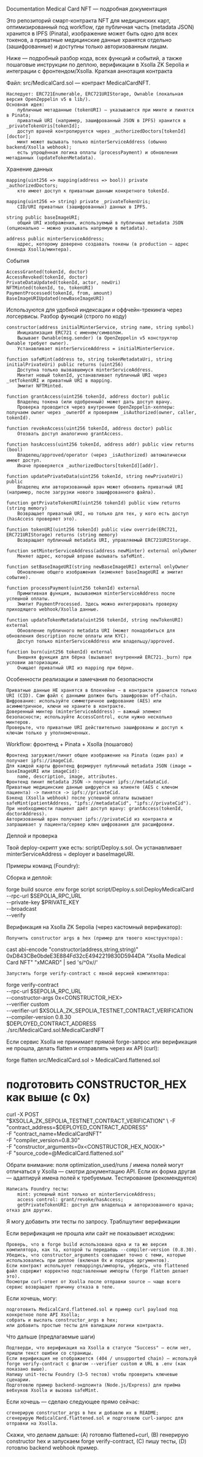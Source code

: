 Documentation
Medical Card NFT — подробная документация

Это репозиторий смарт-контракта NFT для медицинских карт, оптимизированный под workflow, где публичная часть (metadata JSON) хранится в IPFS (Pinata), изображение может быть одно для всех токенов, а приватные медицинские данные хранятся отдельно (зашифрованные) и доступны только авторизованным лицам.

Ниже — подробный разбор кода, всех функций и событий, а также пошаговые инструкции по деплою, верификации в Xsolla ZK Sepolia и интеграции с фронтендом/Xsolla.
Краткая аннотация контракта

Файл: src/MedicalCard.sol — контракт MedicalCardNFT.

    Наследует: ERC721Enumerable, ERC721URIStorage, Ownable (локальная версия OpenZeppelin v5 в lib/).
    Основная идея:
        публичные метаданные (tokenURI) — указываются при минте и пинятся в Pinata;
        приватный URI (например, зашифрованный JSON в IPFS) хранится в _privateTokenUris[tokenId];
        доступ врачей контролируется через _authorizedDoctors[tokenId][doctor];
        минт может вызывать только minterServiceAddress (обычно backend/Xsolla webhook);
        есть упрощённая логика оплаты (processPayment) и обновления метаданных (updateTokenMetadata).

Хранение данных

    mapping(uint256 => mapping(address => bool)) private _authorizedDoctors;
        кто имеет доступ к приватным данным конкретного tokenId.

    mapping(uint256 => string) private _privateTokenUris;
        CID/URI приватных (зашифрованных) данных в IPFS.

    string public baseImageURI;
        общий URI изображения, используемый в публичных metadata JSON (опционально — можно указывать напрямую в metadata).

    address public minterServiceAddress;
        адрес, которому доверено создавать токены (в production — адрес бэкенда Xsolla/минтера).

События

    AccessGranted(tokenId, doctor)
    AccessRevoked(tokenId, doctor)
    PrivateDataUpdated(tokenId, actor, newUri)
    NFTMinted(tokenId, to, tokenURI)
    PaymentProcessed(tokenId, from, amount)
    BaseImageURIUpdated(newBaseImageURI)

Используются для удобной индексации и оффчейн-трекинга через логсервисы.
Разбор функций (строго по коду)

    constructor(address initialMinterService, string name, string symbol)
        Инициализация ERC721 с именем/символом.
        Вызывает Ownable(msg.sender) (в OpenZeppelin v5 конструктор Ownable требует owner).
        Устанавливает minterServiceAddress = initialMinterService.

    function safeMint(address to, string tokenMetadataUri, string initialPrivateUri) public returns (uint256)
        Доступна только вызвавшемуся minterServiceAddress.
        Минтит новый tokenId, устанавливает публичный URI через _setTokenURI и приватный URI в mapping.
        Эмитит NFTMinted.

    function grantAccess(uint256 tokenId, address doctor) public
        Владелец токена (или одобренный) может дать доступ врачу.
        Проверка проводится через внутренние OpenZeppelin-хелперы: получаем owner через _ownerOf и проверяем _isAuthorized(owner, caller, tokenId).

    function revokeAccess(uint256 tokenId, address doctor) public
        Отозвать доступ аналогично grantAccess.

    function hasAccess(uint256 tokenId, address addr) public view returns (bool)
        Владелец/approved/operator (через _isAuthorized) автоматически имеют доступ.
        Иначе проверяется _authorizedDoctors[tokenId][addr].

    function updatePrivateData(uint256 tokenId, string newPrivateUri) public
        Владелец или авторизованный врач может обновить приватный URI (например, после загрузки нового зашифрованного файла).

    function getPrivateTokenURI(uint256 tokenId) public view returns (string memory)
        Возвращает приватный URI, но только для тех, у кого есть доступ (hasAccess проверяет это).

    function tokenURI(uint256 tokenId) public view override(ERC721, ERC721URIStorage) returns (string memory)
        Возвращает публичный metadata URI, управляемый ERC721URIStorage.

    function setMinterServiceAddress(address newMinter) external onlyOwner
        Меняет адрес, который вправе вызывать safeMint.

    function setBaseImageURI(string newBaseImageURI) external onlyOwner
        Обновление общего изображения (изменяет baseImageURI и эмитит событие).

    function processPayment(uint256 tokenId) external
        Примитивная функция, вызываемая minterServiceAddress после успешной оплаты.
        Эмитит PaymentProcessed. Здесь можно интегрировать проверку приходящего webhook/Xsolla данные.

    function updateTokenMetadata(uint256 tokenId, string newTokenURI) external
        Обновление публичного metadata URI (может понадобиться для обновления description после оплаты или KYC).
        Доступ только minterServiceAddress или владельцу/approved.

    function burn(uint256 tokenId) external
        Внешняя функция для бёрна (вызывает внутренний ERC721._burn) при условии авторизации.
        Очищает приватный URI из mapping при бёрне.

Особенности реализации и замечания по безопасности

    Приватные данные НЕ хранятся в блокчейне — в контракте хранится только URI (CID). Сам файл с данными должен быть зашифрован off-chain.
    Шифрование: используйте симметричное шифрование (AES) или асимметричное, ключи не храните в контракте.
    Доверенный минтер (minterServiceAddress) — важный элемент безопасности; используйте AccessControl, если нужно несколько минтеров.
    Проверьте, что приватные URI действительно зашифрованы и доступ к ключам только у уполномоченных.

Workflow: фронтенд + Pinata + Xsolla (пошагово)

    Фронтенд загружает/пинит общее изображение на Pinata (один раз) и получает ipfs://imageCid.
    Для каждой карты фронтенд формирует публичный metadata JSON (image = baseImageURI или imageCid):
        name, description, image, attributes.
    Фронтенд пинит metadata JSON -> получает ipfs://metadataCid.
    Приватные медицинские данные шифруются на клиенте (AES с ключом пациента) -> пинятся -> ipfs://privateCid.
    Бэкенд (Xsolla webhook) после успешной оплаты вызывает safeMint(patientAddress, "ipfs://metadataCid", "ipfs://privateCid").
    При необходимости пациент даёт доступ врачу: grantAccess(tokenId, doctorAddress).
    Авторизованный врач получает ipfs://privateCid из контракта и запрашивает у пациента/сервер ключ шифрования для расшифровки.

Деплой и проверка

Твой deploy-скрипт уже есть: script/Deploy.s.sol. Он устанавливает minterServiceAddress = deployer и baseImageURI.

Примеры команд (Foundry):

Сборка и деплой:

forge build
source .env
forge script script/Deploy.s.sol:DeployMedicalCard \
	--rpc-url $SEPOLIA_RPC_URL \
	--private-key $PRIVATE_KEY \
	--broadcast \
	--verify

Верификация на Xsolla ZK Sepolia (через кастомный верификатор):

    Получить constructor args в hex (пример для твоего конструктора):

cast abi-encode "constructor(address,string,string)" 0xD843CBe0bdeE3E884Fd32cE4942219830D5944DA "Xsolla Medical Card NFT" "xMCARD" | sed 's/^0x//'

    Запустить forge verify-contract с явной версией компилятора:

forge verify-contract \
	--rpc-url $SEPOLIA_RPC_URL \
	--constructor-args 0x<CONSTRUCTOR_HEX> \
	--verifier custom \
	--verifier-url $XSOLLA_ZK_SEPOLIA_TESTNET_CONTRACT_VERIFICATION \
	--compiler-version 0.8.30 \
	$DEPLOYED_CONTRACT_ADDRESS \
	./src/MedicalCard.sol:MedicalCardNFT

Если сервис Xsolla не принимает прямой forge-запрос или верификация не прошла, делать flatten и отправлять через их API (curl):

forge flatten src/MedicalCard.sol > MedicalCard.flattened.sol

# подготовить CONSTRUCTOR_HEX как выше (с 0x)

curl -X POST "$XSOLLA_ZK_SEPOLIA_TESTNET_CONTRACT_VERIFICATION" \
	-F "contract_address=$DEPLOYED_CONTRACT_ADDRESS" \
	-F "contract_name=MedicalCardNFT" \
	-F "compiler_version=0.8.30" \
	-F "constructor_arguments=0x<CONSTRUCTOR_HEX_NO0X>" \
	-F "source_code=@MedicalCard.flattened.sol"

Обрати внимание: поля optimization_used/runs / имена полей могут отличаться у Xsolla — смотри документацию API. Если их форма другая — адаптируй имена полей к требуемым.
Тестирование (рекомендуется)

    Написать Foundry тесты:
        mint: успешный mint только от minterServiceAddress;
        access control: grant/revoke/hasAccess;
        getPrivateTokenURI: доступ для владельца и авторизованного врача; отказ для других.

Я могу добавить эти тесты по запросу.
Траблшутинг верификации

Если верификация не прошла или сайт не показывает исходник:

    Проверь, что в forge build использована одна и та же версия компилятора, как та, которой ты передаёшь --compiler-version (0.8.30).
    Убедись, что constructor_arguments совпадают точно с теми, которые использовались при деплое (включая 0x и порядок аргументов).
    Если контракт использует remappings/импорты, убедись, что flattened файл содержит корректно подставленные импорты (forge flatten делает это).
    Посмотри curl-ответ от Xsolla после отправки source — чаще всего сервис возвращает причину отказа в теле.

Если хочешь, могу:

    подготовить MedicalCard.flattened.sol и пример curl payload под конкретное поле API Xsolla;
    собрать и выслать constructor_args в hex;
    или добавить простые тесты для валидации логики контракта.

Что дальше (предлагаемые шаги)

    Подтверди, что верификация на Xsolla в статусе "Success" — если нет, пришли текст ошибки со страницы.
    Если верификация не отображается (404 / unsupported chain) — используй forge verify-contract с флагом --verifier custom и URL в .env (как показано выше).
    Напишу unit-тесты Foundry (3–5 тестов) чтобы проверить ключевые сценарии.
    Подготовлю пример backend-эндпоинта (Node.js/Express) для приёма вебхуков Xsolla и вызова safeMint.

Если хочешь — сделаю следующее прямо сейчас:

    сгенерирую constructor_args в hex и добавлю их в README;
    сгенерирую MedicalCard.flattened.sol и подготовлю curl-запрос для отправки на Xsolla.

Скажи, что делаем дальше: (A) готовлю flattened+curl, (B) генерирую constructor hex и запускаем forge verify-contract, (C) пишу тесты, (D) готовлю backend webhook пример.
